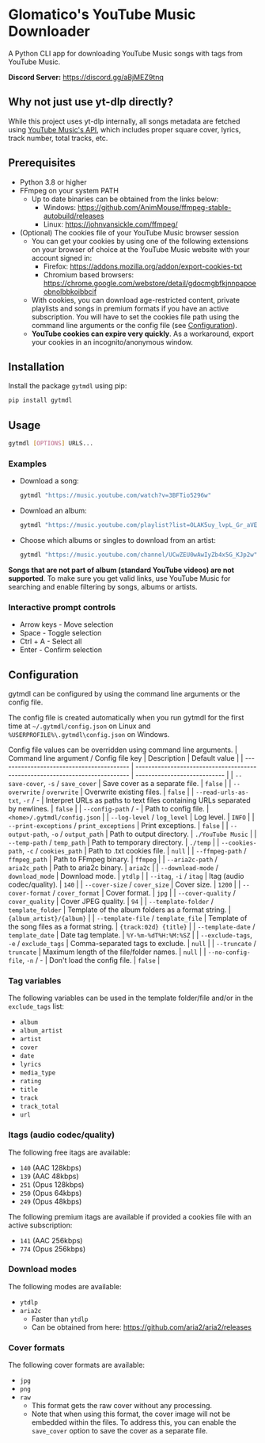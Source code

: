 # Glomatico's YouTube Music Downloader
A Python CLI app for downloading YouTube Music songs with tags from YouTube Music.

**Discord Server:** https://discord.gg/aBjMEZ9tnq

## Why not just use yt-dlp directly?
While this project uses yt-dlp internally, all songs metadata are fetched using [YouTube Music's API](https://github.com/sigma67/ytmusicapi), which includes proper square cover, lyrics, track number, total tracks, etc.

## Prerequisites
* Python 3.8 or higher
* FFmpeg on your system PATH
    * Up to date binaries can be obtained from the links below:
        * Windows: https://github.com/AnimMouse/ffmpeg-stable-autobuild/releases
        * Linux: https://johnvansickle.com/ffmpeg/
* (Optional) The cookies file of your YouTube Music browser session
    * You can get your cookies by using one of the following extensions on your browser of choice at the YouTube Music website with your account signed in:
        * Firefox: https://addons.mozilla.org/addon/export-cookies-txt
        * Chromium based browsers: https://chrome.google.com/webstore/detail/gdocmgbfkjnnpapoeobnolbbkoibbcif
    * With cookies, you can download age-restricted content, private playlists and songs in premium formats if you have an active subscription. You will have to set the cookies file path using the command line arguments or the config file (see [Configuration](#configuration)).
    * **YouTube cookies can expire very quickly**. As a workaround, export your cookies in an incognito/anonymous window.
  
## Installation
Install the package `gytmdl` using pip:
```bash
pip install gytmdl
```

## Usage
```bash
gytmdl [OPTIONS] URLS...
```

### Examples
* Download a song:
    ```bash
    gytmdl "https://music.youtube.com/watch?v=3BFTio5296w"
    ```
* Download an album:
    ```bash
    gytmdl "https://music.youtube.com/playlist?list=OLAK5uy_lvpL_Gr_aVEq-LaivwJaSK5EbFd4HeamM"
    ```
* Choose which albums or singles to download from an artist:
    ```bash
    gytmdl "https://music.youtube.com/channel/UCwZEU0wAwIyZb4x5G_KJp2w"
    ```

**Songs that are not part of album (standard YouTube videos) are not supported**. To make sure you get valid links, use YouTube Music for searching and enable filtering by songs, albums or artists.

### Interactive prompt controls
* Arrow keys - Move selection
* Space - Toggle selection
* Ctrl + A - Select all
* Enter - Confirm selection

## Configuration
gytmdl can be configured by using the command line arguments or the config file.

The config file is created automatically when you run gytmdl for the first time at `~/.gytmdl/config.json` on Linux and `%USERPROFILE%\.gytmdl\config.json` on Windows.

Config file values can be overridden using command line arguments.
| Command line argument / Config file key   | Description                                                                  | Default value                |
| ----------------------------------------- | ---------------------------------------------------------------------------- | ---------------------------- |
| `--save-cover`, `-s` / `save_cover`       | Save cover as a separate file.                                               | `false`                      |
| `--overwrite` / `overwrite`               | Overwrite existing files.                                                    | `false`                      |
| `--read-urls-as-txt`, `-r` / -            | Interpret URLs as paths to text files containing URLs separated by newlines. | `false`                      |
| `--config-path` / -                       | Path to config file.                                                         | `<home>/.gytmdl/config.json` |
| `--log-level` / `log_level`               | Log level.                                                                   | `INFO`                       |
| `--print-exceptions` / `print_exceptions` | Print exceptions.                                                            | `false`                      |
| `--output-path`, `-o` / `output_path`     | Path to output directory.                                                    | `./YouTube Music`            |
| `--temp-path` / `temp_path`               | Path to temporary directory.                                                 | `./temp`                     |
| `--cookies-path`, `-c` / `cookies_path`   | Path to .txt cookies file.                                                   | `null`                       |
| `--ffmpeg-path` / `ffmpeg_path`           | Path to FFmpeg binary.                                                       | `ffmpeg`                     |
| `--aria2c-path` / `aria2c_path`           | Path to aria2c binary.                                                       | `aria2c`                     |
| `--download-mode` / `download_mode`       | Download mode.                                                               | `ytdlp`                      |
| `--itag`, `-i` / `itag`                   | Itag (audio codec/quality).                                                  | `140`                        |
| `--cover-size` / `cover_size`             | Cover size.                                                                  | `1200`                       |
| `--cover-format` / `cover_format`         | Cover format.                                                                | `jpg`                        |
| `--cover-quality` / `cover_quality`       | Cover JPEG quality.                                                          | `94`                         |
| `--template-folder` / `template_folder`   | Template of the album folders as a format string.                            | `{album_artist}/{album}`     |
| `--template-file` / `template_file`       | Template of the song files as a format string.                               | `{track:02d} {title}`        |
| `--template-date` / `template_date`       | Date tag template.                                                           | `%Y-%m-%dT%H:%M:%SZ`         |
| `--exclude-tags`, `-e` / `exclude_tags`   | Comma-separated tags to exclude.                                             | `null`                       |
| `--truncate` / `truncate`                 | Maximum length of the file/folder names.                                     | `null`                       |
| `--no-config-file`, `-n` / -              | Don't load the config file.                                                  | `false`                      |

### Tag variables
The following variables can be used in the template folder/file and/or in the `exclude_tags` list:
- `album`
- `album_artist`
- `artist`
- `cover`
- `date`
- `lyrics`
- `media_type`
- `rating`
- `title`
- `track`
- `track_total`
- `url`

### Itags (audio codec/quality)
The following free itags are available:
* `140` (AAC 128kbps)
* `139` (AAC 48kbps)
* `251` (Opus 128kbps)
* `250` (Opus 64kbps)
* `249` (Opus 48kbps)
  
The following premium itags are available if provided a cookies file with an active subscription:
* `141` (AAC 256kbps)
* `774` (Opus 256kbps)

### Download modes
The following modes are available:
* `ytdlp`
* `aria2c`
    * Faster than `ytdlp`
    * Can be obtained from here: https://github.com/aria2/aria2/releases

### Cover formats
The following cover formats are available:
* `jpg`
* `png`
* `raw`
    * This format gets the raw cover without any processing.
    * Note that when using this format, the cover image will not be embedded within the files. To address this, you can enable the `save_cover` option to save the cover as a separate file.

